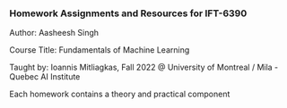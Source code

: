 ### Homework Assignments and Resources for IFT-6390

Author: Aasheesh Singh

Course Title: Fundamentals of Machine Learning

Taught by: Ioannis Mitliagkas, Fall 2022 @ University of Montreal / Mila - Quebec AI Institute


Each homework contains a theory and practical component